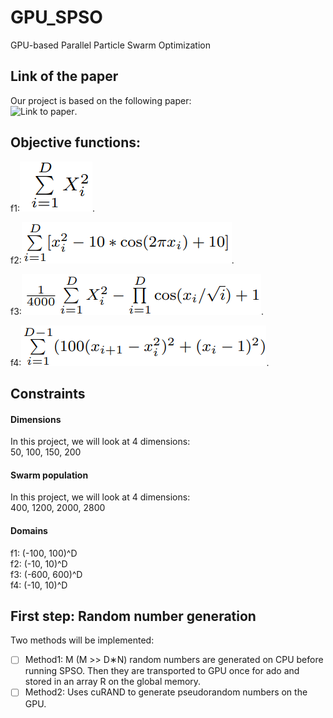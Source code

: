 # GPU_SPSO
GPU-based Parallel Particle Swarm Optimization

## Link of the paper
Our project is based on the following paper:<br/>
![Link to paper](https://ieeexplore.ieee.org/document/4983119).

## Objective functions:
f1:![This is an image](./images/f1.png).

f2:![This is an image](./images/f2.png).

f3:![This is an image](./images/f3.png).

f4:![This is an image](./images/f4.png).


## Constraints
#### Dimensions
In this project, we will look at 4 dimensions:<br/>
50, 100, 150, 200

#### Swarm population
In this project, we will look at 4 dimensions:<br/>
400, 1200, 2000, 2800

#### Domains
f1: (-100, 100)^D<br/>
f2: (-10, 10)^D<br/>
f3: (-600, 600)^D<br/>
f4: (-10, 10)^D<br/>

## First step: Random number generation
Two methods will be implemented:<br/>
- [ ] Method1: M (M >> D∗N) random numbers are generated on CPU before running SPSO. Then they are transported to GPU once for ado and stored in an array R on the global memory.<br/>
- [ ] Method2: Uses cuRAND to generate pseudorandom numbers on the GPU.<br/>    
